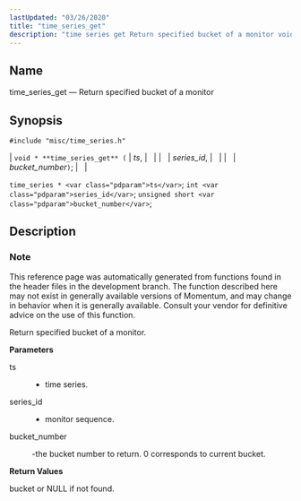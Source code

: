 ```yaml
---
lastUpdated: "03/26/2020"
title: "time_series_get"
description: "time series get Return specified bucket of a monitor void time series get ts series id bucket number time series ts int series id unsigned short bucket number This reference page was automatically generated from functions found in the header files in the development branch The function described here may..."
---
```


<a name="apis.time_series_get"></a> 
## Name

time_series_get — Return specified bucket of a monitor

## Synopsis

`#include "misc/time_series.h"`

| `void * **time_series_get** (` | <var class="pdparam">ts</var>, |   |
|   | <var class="pdparam">series_id</var>, |   |
|   | <var class="pdparam">bucket_number</var>`)`; |   |

`time_series * <var class="pdparam">ts</var>`;
`int <var class="pdparam">series_id</var>`;
`unsigned short <var class="pdparam">bucket_number</var>`;<a name="idp63691296"></a> 
## Description

### Note

This reference page was automatically generated from functions found in the header files in the development branch. The function described here may not exist in generally available versions of Momentum, and may change in behavior when it is generally available. Consult your vendor for definitive advice on the use of this function.

Return specified bucket of a monitor.

**<a name="idp63694160"></a> Parameters**

<dl class="variablelist">

<dt>ts</dt>

<dd>

- time series.

</dd>

<dt>series_id</dt>

<dd>

- monitor sequence.

</dd>

<dt>bucket_number</dt>

<dd>

-the bucket number to return. 0 corresponds to current bucket.

</dd>

</dl>

**<a name="idp63700592"></a> Return Values**

bucket or NULL if not found.